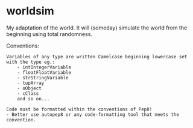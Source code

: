 # worldsim
My adaptation of the world. It will (someday) simulate the world from the beginning using total randomness.

Conventions:

    Variables of any type are written Camelcase beginning lowercase set with the type eg.:
        - intIntegerVariable
        - floatFloatVariable
        - strStringVariable
        - tupArray
        - oObject
        - cClass
        and so on...

    Code must be formatted within the conventions of Pep8! 
    - Better use autopep8 or any code-formatting tool that meets the convention.